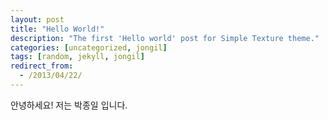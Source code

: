 ```yaml
---
layout: post
title: "Hello World!"
description: "The first 'Hello world' post for Simple Texture theme."
categories: [uncategorized, jongil]
tags: [random, jekyll, jongil]
redirect_from:
  - /2013/04/22/
---
```


안녕하세요!     저는 박종일 입니다. 